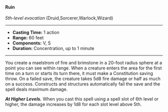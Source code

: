 #### Ruin
*5th-level evocation* (Druid,Sorcerer,Warlock,Wizard)
___
- **Casting Time:** 1 action
- **Range:** 60 feet
- **Components:** V, S
- **Duration:** Concentration, up to 1 minute
---
You create a maelstrom of fire and brimstone in a 20-foot radius sphere at a point you can see within range. When a creature enters the area for the first time on a turn or starts its turn there, it must make a Constitution saving throw. On a failed save, the creature takes 5d8 fire damage or half as much on a success. Constructs and structures automatically fail the save and the spell deals maximum damage.

***At Higher Levels.*** When you cast this spell using a spell slot of 6th level or higher, the damage increases by 1d8 for each slot level above 5th.